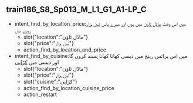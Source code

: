 ## train186_S8_Sp013_M_L1_G1_A1-LP_C
* intent_find_by_location_price:میں اس وقت [ماڈل ٹاؤن](location) میں ہوں اور میرے پاس [تین ہزار](price) روپے ہیں
	- slot{"location":"ماڈل ٹاؤن"}
	- slot{"price":"تین ہزار"}
	- action_find_by_location_and_price
* intent_find_by_cuisine:میں اس پرائس رینج میں دیسی کھانا کھانا پسند کروں گا اور دیسی میں [کڑاہی](cuisine)
	- slot{"location":"ماڈل ٹاؤن"}
	- slot{"price":"تین ہزار"}
	- slot{"cuisine":"کڑاہی"}
	- action_find_by_location_cuisine_price
	- action_restart